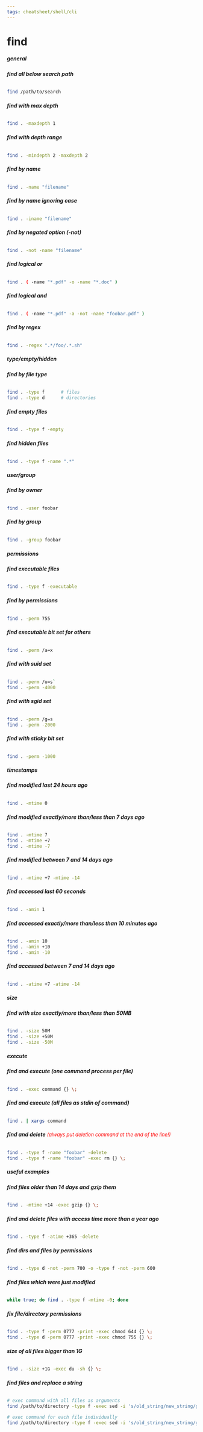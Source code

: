 ```yaml
---
tags: cheatsheet/shell/cli
---
```


# find

##### __general__

###### __find all below search path__
```bash
find /path/to/search
```

###### __find with max depth__
```bash
find . -maxdepth 1
```

###### __find with depth range__
```bash
find . -mindepth 2 -maxdepth 2
```

###### __find by name__
```bash
find . -name "filename"
```

###### __find by name ignoring case__
```bash
find . -iname "filename"
```

###### __find by negated option (-not)__
```bash
find . -not -name "filename"
```

###### __find logical or__
```bash
find . ( -name "*.pdf" -o -name "*.doc" )
```

###### __find logical and__
```bash
find . ( -name "*.pdf" -a -not -name "foobar.pdf" )
```

###### __find by regex__
```bash
find . -regex ".*/foo/.*.sh"
```

##### __type/empty/hidden__

###### __find by file type__
```bash
find . -type f		# files
find . -type d		# directories
```

###### __find empty files__
```bash
find . -type f -empty
```

###### __find hidden files__
```bash
find . -type f -name ".*"
```

##### __user/group__

###### __find by owner__
```bash
find . -user foobar
```

###### __find by group__
```bash
find . -group foobar
```

##### __permissions__

###### __find executable files__
```bash
find . -type f -executable
```

###### __find by permissions__
```bash
find . -perm 755
```

###### __find executable bit set for others__
```bash
find . -perm /a=x
```

###### __find with suid set__
```bash
find . -perm /u=s`
find . -perm -4000
```

###### __find with sgid set__
```bash
find . -perm /g=s
find . -perm -2000
```

###### __find with sticky bit set__
```bash
find . -perm -1000
```

##### __timestamps__

###### __find modified last 24 hours ago__
```bash
find . -mtime 0
```

###### __find modified exactly/more than/less than 7 days ago__
```bash
find . -mtime 7
find . -mtime +7
find . -mtime -7
```

###### __find modified between 7 and 14 days ago__
```bash
find . -mtime +7 -mtime -14
```

###### __find accessed last 60 seconds__
```bash
find . -amin 1
```

###### __find accessed exactly/more than/less than 10 minutes ago__
```bash
find . -amin 10
find . -amin +10
find . -amin -10
```

###### __find accessed between 7 and 14 days ago__
```bash
find . -atime +7 -atime -14
```

##### __size__

###### __find with size exactly/more than/less than 50MB__
```bash
find . -size 50M
find . -size +50M
find . -size -50M
```

##### __execute__

###### __find and execute (one command process per file)__
```bash
find . -exec command {} \;
```

###### __find and execute (all files as stdin of command)__
```bash
find . | xargs command
```

###### __find and delete__ <span style="color: red; font-size: small;">(always put deletion command at the end of the line!)</span>
```bash
find . -type f -name "foobar" -delete
find . -type f -name "foobar" -exec rm {} \;
```

##### __useful examples__

###### __find files older than 14 days and gzip them__
```bash
find . -mtime +14 -exec gzip {} \;
```

###### __find and delete files with access time more than a year ago__
```bash
find . -type f -atime +365 -delete
```

###### __find dirs and files by permissions__
```bash
find . -type d -not -perm 700 -o -type f -not -perm 600
```

###### __find files which were just modified__
```bash
while true; do find . -type f -mtime -0; done
```

###### __fix file/directory permissions__
```bash
find . -type f -perm 0777 -print -exec chmod 644 {} \;
find . -type d -perm 0777 -print -exec chmod 755 {} \;
```

###### __size of all files bigger than 1G__
```bash
find . -size +1G -exec du -sh {} \;
```

###### __find files and replace a string__
```bash
# exec command with all files as arguments
find /path/to/directory -type f -exec sed -i 's/old_string/new_string/g' {} +   #

# exec command for each file individually
find /path/to/directory -type f -exec sed -i 's/old_string/new_string/g' {} \;  
```
